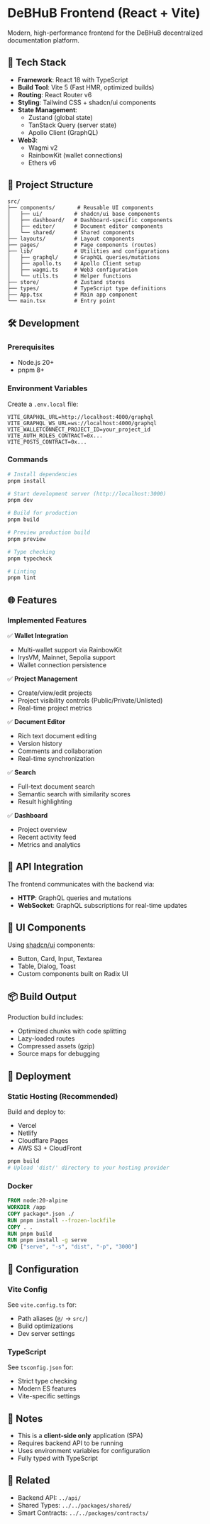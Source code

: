# DeBHuB Frontend (React + Vite)

Modern, high-performance frontend for the DeBHuB decentralized documentation platform.

## 🚀 Tech Stack

- **Framework**: React 18 with TypeScript
- **Build Tool**: Vite 5 (Fast HMR, optimized builds)
- **Routing**: React Router v6
- **Styling**: Tailwind CSS + shadcn/ui components
- **State Management**:
  - Zustand (global state)
  - TanStack Query (server state)
  - Apollo Client (GraphQL)
- **Web3**:
  - Wagmi v2
  - RainbowKit (wallet connections)
  - Ethers v6

## 📁 Project Structure

```
src/
├── components/       # Reusable UI components
│   ├── ui/          # shadcn/ui base components
│   ├── dashboard/   # Dashboard-specific components
│   ├── editor/      # Document editor components
│   └── shared/      # Shared components
├── layouts/         # Layout components
├── pages/           # Page components (routes)
├── lib/             # Utilities and configurations
│   ├── graphql/     # GraphQL queries/mutations
│   ├── apollo.ts    # Apollo Client setup
│   ├── wagmi.ts     # Web3 configuration
│   └── utils.ts     # Helper functions
├── store/           # Zustand stores
├── types/           # TypeScript type definitions
├── App.tsx          # Main app component
└── main.tsx         # Entry point
```

## 🛠️ Development

### Prerequisites

- Node.js 20+
- pnpm 8+

### Environment Variables

Create a `.env.local` file:

```env
VITE_GRAPHQL_URL=http://localhost:4000/graphql
VITE_GRAPHQL_WS_URL=ws://localhost:4000/graphql
VITE_WALLETCONNECT_PROJECT_ID=your_project_id
VITE_AUTH_ROLES_CONTRACT=0x...
VITE_POSTS_CONTRACT=0x...
```

### Commands

```bash
# Install dependencies
pnpm install

# Start development server (http://localhost:3000)
pnpm dev

# Build for production
pnpm build

# Preview production build
pnpm preview

# Type checking
pnpm typecheck

# Linting
pnpm lint
```

## 🌐 Features

### Implemented Features

✅ **Wallet Integration**
- Multi-wallet support via RainbowKit
- IrysVM, Mainnet, Sepolia support
- Wallet connection persistence

✅ **Project Management**
- Create/view/edit projects
- Project visibility controls (Public/Private/Unlisted)
- Real-time project metrics

✅ **Document Editor**
- Rich text document editing
- Version history
- Comments and collaboration
- Real-time synchronization

✅ **Search**
- Full-text document search
- Semantic search with similarity scores
- Result highlighting

✅ **Dashboard**
- Project overview
- Recent activity feed
- Metrics and analytics

## 🔌 API Integration

The frontend communicates with the backend via:
- **HTTP**: GraphQL queries and mutations
- **WebSocket**: GraphQL subscriptions for real-time updates

## 🎨 UI Components

Using [shadcn/ui](https://ui.shadcn.com/) components:
- Button, Card, Input, Textarea
- Table, Dialog, Toast
- Custom components built on Radix UI

## 📦 Build Output

Production build includes:
- Optimized chunks with code splitting
- Lazy-loaded routes
- Compressed assets (gzip)
- Source maps for debugging

## 🚢 Deployment

### Static Hosting (Recommended)

Build and deploy to:
- Vercel
- Netlify
- Cloudflare Pages
- AWS S3 + CloudFront

```bash
pnpm build
# Upload 'dist/' directory to your hosting provider
```

### Docker

```dockerfile
FROM node:20-alpine
WORKDIR /app
COPY package*.json ./
RUN pnpm install --frozen-lockfile
COPY . .
RUN pnpm build
RUN pnpm install -g serve
CMD ["serve", "-s", "dist", "-p", "3000"]
```

## 🔧 Configuration

### Vite Config

See `vite.config.ts` for:
- Path aliases (`@/` → `src/`)
- Build optimizations
- Dev server settings

### TypeScript

See `tsconfig.json` for:
- Strict type checking
- Modern ES features
- Vite-specific settings

## 📝 Notes

- This is a **client-side only** application (SPA)
- Requires backend API to be running
- Uses environment variables for configuration
- Fully typed with TypeScript

## 🔗 Related

- Backend API: `../api/`
- Shared Types: `../../packages/shared/`
- Smart Contracts: `../../packages/contracts/`
